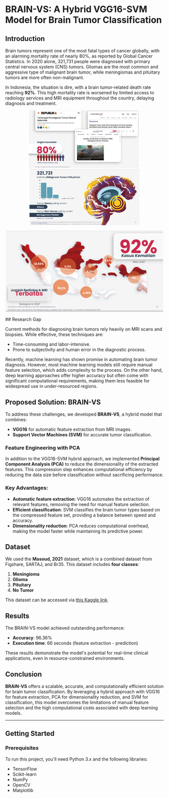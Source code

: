# BRAIN-VS: A Hybrid VGG16-SVM Model for Brain Tumor Classification

## Introduction

Brain tumors represent one of the most fatal types of cancer globally, with an alarming mortality rate of nearly 80%, as reported by Global Cancer Statistics. In 2020 alone, 321,731 people were diagnosed with primary central nervous system (CNS) tumors. Gliomas are the most common and aggressive type of malignant brain tumor, while meningiomas and pituitary tumors are more often non-malignant.

In Indonesia, the situation is dire, with a brain tumor-related death rate reaching **92%**. This high mortality rate is worsened by limited access to radiology services and MRI equipment throughout the country, delaying diagnosis and treatment.

<p align="center">
  <img src="Project Images/Gambar 1.png" alt="Gambar 1" width="350" style="margin-right: 5px;" />
  <img src="Project Images/gambar 2.png" alt="Gambar 2" width="350" />
</p>

<p align="center">
  <img src="Project Images/Gambar 3.png" alt="Gambar 3" width="500" />
</p>
## Research Gap

Current methods for diagnosing brain tumors rely heavily on MRI scans and biopsies. While effective, these techniques are:
- Time-consuming and labor-intensive.
- Prone to subjectivity and human error in the diagnostic process.

Recently, machine learning has shown promise in automating brain tumor diagnosis. However, most machine learning models still require manual feature selection, which adds complexity to the process. On the other hand, deep learning approaches offer higher accuracy but often come with significant computational requirements, making them less feasible for widespread use in under-resourced regions.

## Proposed Solution: BRAIN-VS

To address these challenges, we developed **BRAIN-VS**, a hybrid model that combines:
- **VGG16** for automatic feature extraction from MRI images.
- **Support Vector Machines (SVM)** for accurate tumor classification.

### Feature Engineering with PCA
In addition to the VGG16-SVM hybrid approach, we implemented **Principal Component Analysis (PCA)** to reduce the dimensionality of the extracted features. This compression step enhances computational efficiency by reducing the data size before classification without sacrificing performance.

### Key Advantages:
- **Automatic feature extraction**: VGG16 automates the extraction of relevant features, removing the need for manual feature selection.
- **Efficient classification**: SVM classifies the brain tumor types based on the compressed feature set, providing a balance between speed and accuracy.
- **Dimensionality reduction**: PCA reduces computational overhead, making the model faster while maintaining its predictive power.

## Dataset

We used the **Masoud, 2021** dataset, which is a combined dataset from Figshare, SARTAJ, and Br35. This dataset includes **four classes**:
1. **Meningioma**
2. **Glioma**
3. **Pituitary**
4. **No Tumor**

This dataset can be accessed via [this Kaggle link](https://www.kaggle.com/dsv/2645886).

## Results

The BRAIN-VS model achieved outstanding performance:
- **Accuracy**: 96.36%
- **Execution time**: 66 seconds (feature extraction - prediction)

These results demonstrate the model's potential for real-time clinical applications, even in resource-constrained environments.

## Conclusion

**BRAIN-VS** offers a scalable, accurate, and computationally efficient solution for brain tumor classification. By leveraging a hybrid approach with VGG16 for feature extraction, PCA for dimensionality reduction, and SVM for classification, this model overcomes the limitations of manual feature selection and the high computational costs associated with deep learning models.

---

## Getting Started

### Prerequisites

To run this project, you'll need Python 3.x and the following libraries:
- TensorFlow
- Scikit-learn
- NumPy
- OpenCV
- Matplotlib
